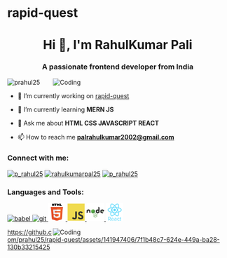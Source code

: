 # rapid-quest
<h1 align="center">Hi 👋, I'm RahulKumar Pali</h1>
<h3 align="center">A passionate frontend developer from India</h3>
<img align="right" alt="Coding" width="400" src="https://cdn.dribbble.com/users/1162077/screenshots/3848914/programmer.gif"/>
<p align="left"> <img src="https://komarev.com/ghpvc/?username=prahul25&label=Profile%20views&color=0e75b6&style=flat" alt="prahul25" /> </p>

- 🔭 I’m currently working on [rapid-quest](https://rapid-quest-phi.vercel.app/)

- 🌱 I’m currently learning **MERN JS**

- 💬 Ask me about **HTML CSS JAVASCRIPT REACT**

- 📫 How to reach me **palrahulkumar2002@gmail.com**

<h3 align="left">Connect with me:</h3>
<p align="left">
<a href="https://twitter.com/p_rahul25" target="blank"><img align="center" src="https://raw.githubusercontent.com/rahuldkjain/github-profile-readme-generator/master/src/images/icons/Social/twitter.svg" alt="p_rahul25" height="30" width="40" /></a>
<a href="https://linkedin.com/in/rahulkumarpal25" target="blank"><img align="center" src="https://raw.githubusercontent.com/rahuldkjain/github-profile-readme-generator/master/src/images/icons/Social/linked-in-alt.svg" alt="rahulkumarpal25" height="30" width="40" /></a>
<a href="https://instagram.com/p_rahul25" target="blank"><img align="center" src="https://raw.githubusercontent.com/rahuldkjain/github-profile-readme-generator/master/src/images/icons/Social/instagram.svg" alt="p_rahul25" height="30" width="40" /></a>
</p>

<h3 align="left">Languages and Tools:</h3>
<p align="left"> <a href="https://babeljs.io/" target="_blank" rel="noreferrer"> <img src="https://www.vectorlogo.zone/logos/babeljs/babeljs-icon.svg" alt="babel" width="40" height="40"/> </a> <a href="https://git-scm.com/" target="_blank" rel="noreferrer"> <img src="https://www.vectorlogo.zone/logos/git-scm/git-scm-icon.svg" alt="git" width="40" height="40"/> </a> <a href="https://www.w3.org/html/" target="_blank" rel="noreferrer"> <img src="https://raw.githubusercontent.com/devicons/devicon/master/icons/html5/html5-original-wordmark.svg" alt="html5" width="40" height="40"/> </a> <a href="https://developer.mozilla.org/en-US/docs/Web/JavaScript" target="_blank" rel="noreferrer"> <img src="https://raw.githubusercontent.com/devicons/devicon/master/icons/javascript/javascript-original.svg" alt="javascript" width="40" height="40"/> </a> <a href="https://nodejs.org" target="_blank" rel="noreferrer"> <img src="https://raw.githubusercontent.com/devicons/devicon/master/icons/nodejs/nodejs-original-wordmark.svg" alt="nodejs" width="40" height="40"/> </a> <a href="https://reactjs.org/" target="_blank" rel="noreferrer"> <img src="https://raw.githubusercontent.com/devicons/devicon/master/icons/react/react-original-wordmark.svg" alt="react" width="40" height="40"/> </a> </p>

<img align="right" alt="Coding" width="400" src="https://github.com/prahul25/rapid-quest/assets/141947406/2d4948f7-da42-4bd5-8dbc-1501d58b90f1"/>

https://github.com/prahul25/rapid-quest/assets/141947406/7f1b48c7-624e-449a-ba28-130b33215425

